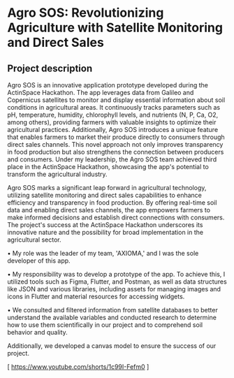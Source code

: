 # Agro SOS: Revolutionizing Agriculture with Satellite Monitoring and Direct Sales

## Project description

Agro SOS is an innovative application prototype developed during the ActinSpace Hackathon. The app leverages data from Galileo and Copernicus satellites to monitor and display essential information about soil conditions in agricultural areas. It continuously tracks parameters such as pH, temperature, humidity, chlorophyll levels, and nutrients (N, P, Ca, O2, among others), providing farmers with valuable insights to optimize their agricultural practices. Additionally, Agro SOS introduces a unique feature that enables farmers to market their produce directly to consumers through direct sales channels. This novel approach not only improves transparency in food production but also strengthens the connection between producers and consumers. Under my leadership, the Agro SOS team achieved third place in the ActinSpace Hackathon, showcasing the app's potential to transform the agricultural industry.

Agro SOS marks a significant leap forward in agricultural technology, utilizing satellite monitoring and direct sales capabilities to enhance efficiency and transparency in food production. By offering real-time soil data and enabling direct sales channels, the app empowers farmers to make informed decisions and establish direct connections with consumers. The project's success at the ActinSpace Hackathon underscores its innovative nature and the possibility for broad implementation in the agricultural sector.

•  My role was the leader of my team, 'AXIOMA,' and I was the sole developer of this app.

•  My responsibility was to develop a prototype of the app. To achieve this, I utilized tools such as Figma, Flutter, and Postman, as well as data structures like JSON and various libraries, including assets for managing images and icons in Flutter and material resources for accessing widgets.

•  We consulted and filtered information from satellite databases to better understand the available variables and conducted research to determine how to use them scientifically in our project and to comprehend soil behavior and quality.

Additionally, we developed a canvas model to ensure the success of our project.

[ https://www.youtube.com/shorts/1c99I-Fefm0 ]
